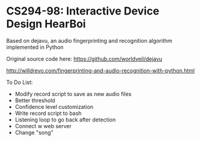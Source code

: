CS294-98: Interactive Device Design
HearBoi
==========
Based on dejavu, an audio fingerprinting and recognition algorithm implemented in Python

Original source code here: https://github.com/worldveil/dejavu

http://willdrevo.com/fingerprinting-and-audio-recognition-with-python.html

To Do List:
- Modify record script to save as new audio files
- Better threshold
- Confidence level customization
- Write record script to bash
- Listening loop to go back after detection
- Connect w web server
- Change "song"
